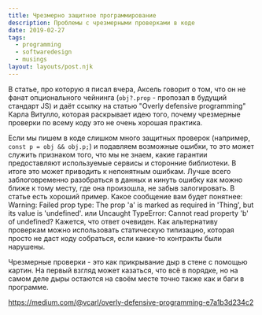```yaml
---
title: Чрезмерно защитное программирование
description: Проблемы с чрезмерными проверками в коде
date: 2019-02-27
tags:
  - programming
  - softwaredesign
  - musings
layout: layouts/post.njk
---
```

В статье, про которую я писал вчера, Аксель говорит о том, что он не фанат опционального чейнинга (`obj?.prop` - пропозал в будущий стандарт JS) и даёт ссылку на статью "Overly defensive programming" Карла Витулло, которая раскрывает идею того, почему чрезмерные проверки по всему коду это не очень хорошая практика.

Если мы пишем в коде слишком много защитных проверок (например, `const p = obj && obj.p;`) и подавляем возможные ошибки, то это может служить признаком того, что мы не знаем, какие гарантии предоставляют используемые сервисы и сторонние библиотеки. В итоге это может приводить к непонятным ошибкам. Лучше всего заблоговременно разобраться в данных и кинуть ошибку как можно ближе к тому месту, где она произошла, не забыв залогировать. В статье есть хороший пример. Какое сообщение вам будет понятнее: Warning: Failed prop type: The prop 'a' is marked as required in 'Thing', but its value is 'undefined'. или Uncaught TypeError: Cannot read property 'b' of undefined? Кажется, что ответ очевиден. Как альтернативу проверкам можно использовать статическую типизацию, которая просто не даст коду собраться, если какие-то контракты были нарушены.

Чрезмерные проверки - это как прикрывание дыр в стене с помощью картин. На первый взгляд может казаться, что всё в порядке, но на самом деле дыры остаются на своём месте точно также как и баги в программе.

https://medium.com/@vcarl/overly-defensive-programming-e7a1b3d234c2 
